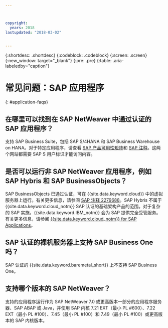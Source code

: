 ```yaml
---



copyright:
  years: 2018
lastupdated: "2018-03-02"


---
```


{:shortdesc: .shortdesc}
{:codeblock: .codeblock}
{:screen: .screen}
{:new_window: target="_blank"}
{:pre: .pre}
{:table: .aria-labeledby="caption"}

# 常见问题：SAP 应用程序
{: #application-faqs}

## 在哪里可以找到在 SAP NetWeaver 中通过认证的 SAP 应用程序？

支持 SAP Business Suite，包括 SAP S/4HANA 和 SAP Business Warehouse on HANA。对于特定应用程序，请查看 [SAP 产品可用性矩阵](https://support.sap.com/en/release-upgrade-maintenance.html)和 [SAP 注释](https://support.sap.com/en/index.html)。这两个网站都需要 SAP S 用户标识才能访问内容。

## 是否可以运行非 SAP NetWeaver 应用程序，例如 SAP Hybris 和 SAP BusinessObjects？

SAP BusinessObjects 已通过认证，可在 {{site.data.keyword.cloud}} 中的虚拟服务器上运行。有关更多信息，请参阅 [SAP 注释 2279688](https://launchpad.support.sap.com/#/notes/2279688)。SAP Hybris 不属于 {{site.data.keyword.cloud_notm}} SAP 认证的基础架构产品的范围。对于复杂的 SAP 实施，{{site.data.keyword.IBM_notm}} 会为 SAP 提供完全受管服务。有关更多信息，请参阅 [{{site.data.keyword.cloud_notm}} for SAP Applications](https://www.ibm.com/cloud/sap/managed)。

## SAP 认证的裸机服务器上支持 SAP Business One 吗？

SAP 认证的 {{site.data.keyword.baremetal_short}} 上不支持 SAP Business One。

## 支持哪个版本的 SAP NetWeaver？

支持的应用程序运行作为 SAP NetWeaver 7.0 或更高版本一部分的应用程序服务器、SAP ABAP 或 Java，并使用 SAP 内核 7.21 EXT（最小 PL #600）、7.22 EXT（最小 PL #100）、7.45（最小 PL #100）和 7.49（最小 PL #100）或更高版本的 SAP 内核版本。
